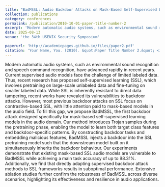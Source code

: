 ```yaml
---
title: "BadMSSL: Audio Backdoor Attacks on Mask-Based Self-Supervised Learning"
collection: publications
category: conferences
permalink: /publication/2010-10-01-paper-title-number-2
excerpt: 'Modern automatic audio systems, such as environmental sound recognition and speech command recognition, have advanced rapidly in recent years. Current supervised audio models face the challenge of limited labeled data. Thus, recent research has proposed self-supervised learning (SSL), which involves pretraining on large-scale unlabeled data and fine-tuning on smaller labeled data. While SSL is inherently resistant to direct data tampering, recent works have revealed its vulnerabilities to backdoor attacks. However, most previous backdoor attacks on SSL focus on contrastive-based SSL, with little attention paid to mask-based models in the audio field. To fill this gap, we propose BadMSSL, the first backdoor attack designed specifically for mask-based self-supervised learning models in the audio domain. Our method introduces Trojan samples during the pretraining phase, enabling the model to learn both target class features and backdoor-specific patterns. By constructing backdoor tasks and embedding malicious features, BadMSSL injects a backdoor into the SSL pretraining model such that the downstream model built on it simultaneously inherits the backdoor behaviour. Our experiments demonstrate that existing mask-based SSL audio models are vulnerable to BadMSSL while achieving a main task accuracy of up to 98.31%. Additionally, we find that directly adapting supervised backdoor attack methods to SSL frameworks results in suboptimal performance. Extensive ablation studies further confirm the robustness of BadMSSL across diverse scenarios, highlighting its effectiveness and resilience in audio applications.'
date: 2025-08-13
venue: 'the 34th USENIX Security Symposium'

paperurl: 'http://academicpages.github.io/files/paper2.pdf'
citation: 'Your Name, You. (2010). &quot;Paper Title Number 2.&quot; <i>Journal 1</i>. 1(2).'
---
```


Modern automatic audio systems, such as environmental sound recognition and speech command recognition, have advanced rapidly in recent years. Current supervised audio models face the challenge of limited labeled data. Thus, recent research has proposed self-supervised learning (SSL), which involves pretraining on large-scale unlabeled data and fine-tuning on smaller labeled data. While SSL is inherently resistant to direct data tampering, recent works have revealed its vulnerabilities to backdoor attacks. However, most previous backdoor attacks on SSL focus on contrastive-based SSL, with little attention paid to mask-based models in the audio field. To fill this gap, we propose BadMSSL, the first backdoor attack designed specifically for mask-based self-supervised learning models in the audio domain. Our method introduces Trojan samples during the pretraining phase, enabling the model to learn both target class features and backdoor-specific patterns. By constructing backdoor tasks and embedding malicious features, BadMSSL injects a backdoor into the SSL pretraining model such that the downstream model built on it simultaneously inherits the backdoor behaviour. Our experiments demonstrate that existing mask-based SSL audio models are vulnerable to BadMSSL while achieving a main task accuracy of up to 98.31%. Additionally, we find that directly adapting supervised backdoor attack methods to SSL frameworks results in suboptimal performance. Extensive ablation studies further confirm the robustness of BadMSSL across diverse scenarios, highlighting its effectiveness and resilience in audio applications.
